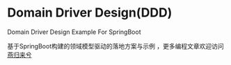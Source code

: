 # Domain Driver Design(DDD)

Domain Driver Design Example For SpringBoot

基于SpringBoot构建的领域模型驱动的落地方案与示例 ，更多编程文章欢迎访问 [燕归来兮](https://www.zhoutao123.com)
